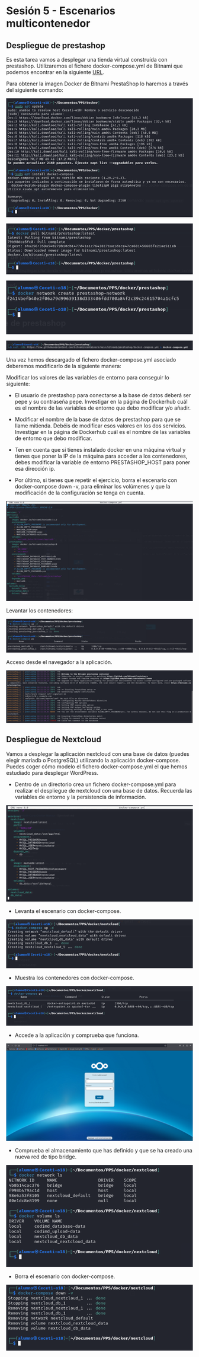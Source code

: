 # Sesión 5 - Escenarios multicontenedor

## Despliegue de prestashop

Es esta tarea vamos a desplegar una tienda virtual construída con prestashop. Utilizaremos el fichero docker-compose.yml de Bitnami que podemos encontrar en la siguiente [URL](https://hub.docker.com/r/bitnami/prestashop).

Para obtener la imagen Docker de Bitnami PrestaShop lo haremos a través del siguiente comando:

![](/imagenes/C50.png)

![](/imagenes/C51.png)

![](/imagenes/C52.png)

![](/imagenes/C53.png)

Una vez hemos descargado el fichero docker-compose.yml asociado deberemos modificarlo de la siguiente manera:

Modificar los valores de las variables de entorno para conseguir lo siguiente:

* El usuario de prestashop para conectarse a la base de datos deberá ser pepe y su contraseña pepe. Investigar en la página de Dockerhub cuál es el nombre de las variables de entorno que debo modificar y/o añadir.
  
* Modificar el nombre de la base de datos de prestashop para que se llame mitienda. Debéis de modificar esos valores en los dos servicios. Investigar en la página de Dockerhub cuál es el nombre de las variables de entorno que debo modificar.
  
* Ten en cuenta que si tienes instalado docker en una máquina virtual y tienes que poner la IP de la máquina para acceder a los contenedores, debes modificar la variable de entorno PRESTASHOP_HOST para poner esa dirección ip.
  
* Por último, si tienes que repetir el ejercicio, borra el escenario con docker-compose down -v, para eliminar los volúmenes y que la modificación de la configuración se tenga en cuenta.

![](/imagenes/C54.png)


Levantar los contenedores:

![](/imagenes/C55.png)

Acceso desde el navegador a la aplicación.

![](/imagenes/C56.png)


## Despliegue de Nextcloud

Vamos a desplegar la aplicación nextcloud con una base de datos (puedes elegir mariadb o PostgreSQL) utilizando la aplicación docker-compose. Puedes coger cómo modelo el fichero docker-compose.yml el que hemos estudiado para desplegar WordPress.
  
* Dentro de un directorio crea un fichero docker-compose.yml para realizar el despliegue de nextcloud con una base de datos. Recuerda las variables de entorno y la persistencia de información.

![](/imagenes/C57.png)

* Levanta el escenario con docker-compose.

![](/imagenes/C58.png)

* Muestra los contenedores con docker-compose.

![](/imagenes/C59.png)

* Accede a la aplicación y comprueba que funciona.

![](/imagenes/C60.png)

* Comprueba el almacenamiento que has definido y que se ha creado una nueva red de tipo bridge.

![](/imagenes/C61.png)


* Borra el escenario con docker-compose.

![](/imagenes/C62.png)
